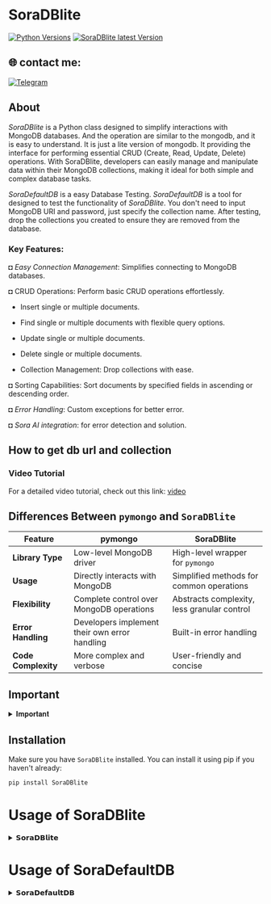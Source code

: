 # SoraDBlite

[![Python Versions](https://img.shields.io/pypi/pyversions/pymongo)](https://pypi.org/project/pymongo)  [![SoraDBlite latest Version](https://img.shields.io/pypi/v/SoraDBlite)](https://pypi.org/project/SoraDBlite)


## 🌐 contact me:

[![Telegram](https://img.shields.io/badge/Telegram-blue?logo=telegram)](https://t.me/MrTG_Coder)

## About

*SoraDBlite* is a Python class designed to simplify interactions with MongoDB databases. And the operation are similar to the mongodb, and it is easy to understand. It is just a lite version of mongodb. It providing the interface for performing essential CRUD (Create, Read, Update, Delete) operations. With SoraDBlite, developers can easily manage and manipulate data within their MongoDB collections, making it ideal for both simple and complex database tasks.

*SoraDefaultDB* is a easy Database Testing. *SoraDefaultDB* is a tool for designed to test the functionality of *SoraDBlite*. You don't need to input MongoDB URI and password, just specify the collection name. After testing, drop the collections you created to ensure they are removed from the database.

### Key Features:
◘ *Easy Connection Management*: Simplifies connecting to MongoDB databases.

◘ CRUD Operations: Perform basic CRUD operations effortlessly.

* Insert single or multiple documents.

* Find single or multiple documents with flexible query options.

* Update single or multiple documents.

* Delete single or multiple documents.

* Collection Management: Drop collections with ease.

◘ Sorting Capabilities: Sort documents by specified fields in ascending or descending order.

◘ *Error Handling*: Custom exceptions for better error.

◘ *Sora AI integration*: for error detection and solution.


## How to get db url and collection

### Video Tutorial
For a detailed video tutorial, check out this link: [video](https://youtu.be/mD9veNL7KoE?si=nTb5GbfDINNy5TCQ)

## Differences Between `pymongo` and `SoraDBlite`

| Feature            | pymongo                                           | SoraDBlite                                       |
|--------------------|---------------------------------------------------|----------------------------------------------|
| **Library Type**   | Low-level MongoDB driver                          | High-level wrapper for `pymongo`             |
| **Usage**          | Directly interacts with MongoDB                   | Simplified methods for common operations     |
| **Flexibility**    | Complete control over MongoDB operations          | Abstracts complexity, less granular control  |
| **Error Handling** | Developers implement their own error handling     | Built-in error handling                      |
| **Code Complexity**| More complex and verbose                          | User-friendly and concise                    |


## Important 
<details>
<summary>𝐈𝐦𝐩𝐨𝐫𝐭𝐚𝐧𝐭</summary>
Use SoraDefaultDB to quickly test the database setup with just a collection name.
Use SoraDBlite for your main project, Don't use the SoraDefaultDB in your main project.

If you create a collection using SoraDefaultDB, remember to drop it after testing to avoid unnecessary data accumulation. Verify that the collection has been removed by checking the database.

```python
import SoraDefaultDB
from SoraDefaultDB import SoraDBLiteError, SoraDefaultDB, is_collection_available

db_collection = "your_db_collection_name"

db = SoraDefaultDB()

db.connect(db_collection)
# your code
db.drop_collection("your_db_collection_name")

is_collection_available(db_collection) # Pass the db_collection_name only

```
</details>


## Installation

Make sure you have `SoraDBlite` installed. You can install it using pip if you haven't already:

```sh
pip install SoraDBlite
```
# Usage of SoraDBlite
<details>
<summary>𝗦𝗼𝗿𝗮𝗗𝗕𝗹𝗶𝘁𝗲</summary>

## Importing the Library

```python
import SoraDBlite
from SoraDBlite import SoraDBlite, SoraDBLiteError, is_collection_available 
```

## Checking the collection name is available or not

```python
import SoraDBlite
from SoraDBlite import SoraDBlite, SoraDBLiteError, is_collection_available
db_url = "your_mongodb_url"
db_password = "your_db_password"
db_collection = "your_db_collection_name"

is_collection_available(db_url, db_password, db_collection) # Pass the db_url, db_pass, db_collection_name

```

## Importing the Exception class

```python
import SoraDBlite
from SoraDBlite import SoraDBlite, SoraDBLiteError

db_url = "your_mongodb_url"
db_password = "your_db_password"
db_collection = "your_db_collection_name"

db = SoraDBlite()

try:
   db.connect(db_url, db_password, db_collection)
except SoraDBLiteError as e:
   print(e)
```

## Importing the Exception Class and Using sora_ai()

Sora_ai() will given how to solve the error/ give the solution.

```python
import SoraDBlite
from SoraDBlite import SoraDBlite, SoraDBLiteError

db_url = "your_mongodb_url"
db_password = "your_db_password"
db_collection = "your_db_collection_name"

db = SoraDBlite()

try:
   db.connect(db_url, db_password, db_collection)
except SoraDBLiteError as e:
   print(e)
   db.sora_ai(e) # Pass the error message to sora_ai() for a solution
```

## Connecting to the Database

To connect to your MongoDB database, use the `connect` method:

```python
import SoraDBlite
from SoraDBlite import SoraDBlite, SoraDBLiteError

db_url = "your_mongodb_url"
db_password = "your_db_password"
db_collection = "your_db_collection_name"

db = SoraDBlite()
db.connect(db_url, db_password, db_collection)
```

## Inserting Documents

Insert a single document:

```python
import SoraDBlite
from SoraDBlite import SoraDBlite, SoraDBLiteError

db_url = "your_mongodb_url"
db_password = "your_db_password"
db_collection = "your_db_collection_name"

db = SoraDBlite()
db.connect(db_url, db_password, db_collection)

document = {"name": "Alice", "age": 30, "city": "New York"}
inserted_id = db.insert_one(document)
print("Inserted document with ID:", inserted_id)
```

Insert multiple documents:

```python
import SoraDBlite
from SoraDBlite import SoraDBlite, SoraDBLiteError

db_url = "your_mongodb_url"
db_password = "your_db_password"
db_collection = "your_db_collection_name"

db = SoraDBlite()
db.connect(db_url, db_password, db_collection)

documents = [
    {"name": "Alice", "age": 30, "city": "New York"},
    {"name": "Bob", "age": 25, "city": "Los Angeles"},
    {"name": "Charlie", "age": 35, "city": "Chicago"}
]
inserted_ids = db.insert_many(documents)
print("Inserted document IDs:", inserted_ids)
```

## Finding Documents

Find a single document:

```python
import SoraDBlite
from SoraDBlite import SoraDBlite, SoraDBLiteError

db_url = "your_mongodb_url"
db_password = "your_db_password"
db_collection = "your_db_collection_name"

db = SoraDBlite()
db.connect(db_url, db_password, db_collection)

query = {"name": "Alice"}
result = db.find_one(query)
print("Found document:", result)
```

Find multiple documents:

```python
import SoraDBlite
from SoraDBlite import SoraDBlite, SoraDBLiteError

db_url = "your_mongodb_url"
db_password = "your_db_password"
db_collection = "your_db_collection_name"

db = SoraDBlite()
db.connect(db_url, db_password, db_collection)

query = {"age": {"$gt": 25}}
results = db.find_many(query)
print("Found documents:", results)
```

## Updating Documents

Update a single document:

```python
import SoraDBlite
from SoraDBlite import SoraDBlite, SoraDBLiteError

db_url = "your_mongodb_url"
db_password = "your_db_password"
db_collection = "your_db_collection_name"

db = SoraDBlite()
db.connect(db_url, db_password, db_collection)

filter = {"name": "Alice"}
update = {"$set": {"city": "Los Angeles"}}
updated_count = db.update_one(filter, update)
print("Updated documents:", updated_count)
```

Update multiple documents:

```python
import SoraDBlite
from SoraDBlite import SoraDBlite, SoraDBLiteError

db_url = "your_mongodb_url"
db_password = "your_db_password"
db_collection = "your_db_collection_name"

db = SoraDBlite()
db.connect(db_url, db_password, db_collection)

filter = {"city": "New York"}
update = {"$set": {"city": "New York City"}}
updated_count = db.update_many(filter, update)
print("Updated documents:", updated_count)
```

## Deleting Documents

Delete a single document:

```python
import SoraDBlite
from SoraDBlite import SoraDBlite, SoraDBLiteError

db_url = "your_mongodb_url"
db_password = "your_db_password"
db_collection = "your_db_collection_name"

db = SoraDBlite()
db.connect(db_url, db_password, db_collection)

filter = {"name": "Alice"}
deleted_count = db.delete_one(filter)
print("Deleted documents:", deleted_count)
```

Delete multiple documents:

```python
import SoraDBlite
from SoraDBlite import SoraDBlite, SoraDBLiteError

db_url = "your_mongodb_url"
db_password = "your_db_password"
db_collection = "your_db_collection_name"

db = SoraDBlite()
db.connect(db_url, db_password, db_collection)

filter = {"age": {"$lt": 25}}
deleted_count = db.delete_many(filter)
print("Deleted documents:", deleted_count)
```

## Sorting Documents

Sort documents by a field in ascending order:

```python
import SoraDBlite
from SoraDBlite import SoraDBlite, SoraDBLiteError

db_url = "your_mongodb_url"
db_password = "your_db_password"
db_collection = "your_db_collection_name"

db = SoraDBlite()
db.connect(db_url, db_password, db_collection)

results = db.sort_by("age", True)
print("Sorted by age (ascending):", results)
```

Sort documents by a field in descending order:

```python
import SoraDBlite
from SoraDBlite import SoraDBlite, SoraDBLiteError

db_url = "your_mongodb_url"
db_password = "your_db_password"
db_collection = "your_db_collection_name"

db = SoraDBlite()
db.connect(db_url, db_password, db_collection)

results = db.sort_by("name", False)
print("Sorted by name (descending):", results)
```

## Dropping a Collection

To drop a collection, use the drop_collection method:

```python
import SoraDBlite
from SoraDBlite import SoraDBlite, SoraDBLiteError, is_collection_available

db_url = "your_mongodb_url"
db_password = "your_db_password"
db_collection = "your_db_collection_name"

db = SoraDBlite()
db.connect(db_url, db_password, db_collection)

db.drop_collection("your_db_collection_name")

is_collection_available(db_url, db_password, db_collection) # Pass the db_url, db_pass, db_collection_name

```

## counting the documents

Get the count of the documents:

```python
import SoraDBlite
from SoraDBlite import SoraDBlite, SoraDBLiteError

db_url = "your_mongodb_url"
db_password = "your_db_password"
db_collection = "your_db_collection_name"

db = SoraDBlite()
db.connect(db_url, db_password, db_collection)

count = db.count({"name":"Alice"})
print(count)
```

##  Fetch all values 

Fetch all values for a specific key name:

```python
import SoraDBlite
from SoraDBlite import SoraDBlite, SoraDBLiteError

db_url = "your_mongodb_url"
db_password = "your_db_password"
db_collection = "your_db_collection_name"

db = SoraDBlite()
db.connect(db_url, db_password, db_collection)

d=db.fetch_values_by_key("name")
print(d)
```

##  Get the version

Get the version of pymongo and soradb:

```python
import SoraDBlite
from SoraDBlite import SoraDBlite, SoraDBLiteError

db_url = "your_mongodb_url"
db_password = "your_db_password"
db_collection = "your_db_collection_name"

db = SoraDBlite()
db.connect(db_url, db_password, db_collection)

db.version()
```

## Example Code
```python
import SoraDBlite
from SoraDBlite import SoraDBlite, SoraDBLiteError

db_url = "your_mongodb_url"
db_password = "your_db_password"
db_collection = "your_db_collection_name"

db = SoraDBlite()
db.connect(db_url, db_password, db_collection)

# Insert a document
document = {"name": "Alice", "age": 30, "city": "New York"}
inserted_id = db.insert_one(document)
print("Inserted document with ID:", inserted_id)

# Find a document
query = {"name": "Alice"}
result = db.find_one(query)
print("Found document:", result)

# Find multiple documents
query = {"age": {"$gt": 25}}
results = db.find_many(query)
print("Found documents:", results)

# Update a document
filter = {"name": "Alice"}
update = {"$set": {"city": "Los Angeles"}}
updated_count = db.update_one(filter, update)
print("Updated documents:", updated_count)

# Delete a document
filter = {"name": "Alice"}
deleted_count = db.delete_one(filter)
print("Deleted documents:", deleted_count)

# Insert multiple documents
documents = [
    {"name": "Alice", "age": 30, "city": "New York"},
    {"name": "Bob", "age": 25, "city": "Los Angeles"},
    {"name": "Charlie", "age": 35, "city": "Chicago"}
]
inserted_ids = db.insert_many(documents)
print("Inserted document IDs:", inserted_ids)

# Find multiple documents
query = {"age": {"$gt": 25}}
results = db.find_many(query)
print("Found documents:", results)

# Update multiple documents
filter = {"city": "New York"}
update = {"$set": {"city": "New York City"}}
updated_count = db.update_many(filter, update)
print("Updated documents:", updated_count)

# Delete multiple documents
filter = {"age": {"$lt": 25}}
deleted_count = db.delete_many(filter)
print("Deleted documents:", deleted_count)

# Sort documents by age
results = db.sort_by("age", True)
print("Sorted by age (ascending):", results)

# Sort documents by name
results = db.sort_by("name", False)
print("Sorted by name (descending):", results)

# Count the documents
count = db.count({"name":"Alice"})
print(count)

# Fetch all values for a specific key
d = db.fetch_values_by_key("name")
print(d)

#Get the version of pymongo and soradb
db.version()

# Drop a collection
db.drop_collection(db_collection)

# Check the collection is dropped or not
is_collection_available(db_url, db_password, db_collection) # Pass the db_url, db_pass, db_collection_name

```
</details>


# Usage of SoraDefaultDB
<details>
<summary>𝗦𝗼𝗿𝗮𝗗𝗲𝗳𝗮𝘂𝗹𝘁𝗗𝗕</summary>

## Importing the Library

```python
import SoraDefaultDB
from SoraDefaultDB import SoraDefaultDB, SoraDBLiteError, is_collection_available
```

## Checking the collection name

```python
import SoraDefaultDB
from SoraDefaultDB import SoraDefaultDB, SoraDBLiteError, is_collection_available

db_collection = "your_db_collection_name"

is_collection_available(db_collection) # Pass the db_collection_name only 

```

## Importing the Exception class

```python
import SoraDefaultDB
from SoraDefaultDB import SoraDefaultDB, SoraDBLiteError

db_collection = "your_db_collection_name"

db = SoraDefaultDB()

try:
   db.connect(db_collection)
except SoraDBLiteError as e:
   print(e)
```

## Importing the Exception Class and Using sora_ai()

Sora_ai() will given how to solve the error/ give the solution.

```python
import SoraDefaultDB
from SoraDefaultDB import SoraDefaultDB, SoraDBLiteError

db_collection = "your_db_collection_name"

db = SoraDefaultDB()

try:
   db.connect(db_collection)
except SoraDBLiteError as e:
   print(e)
   db.sora_ai(e) # Pass the error message to sora_ai() for a solution
```

## Connecting to the Database

To connect to your MongoDB database, use the `connect` method:

```python
import SoraDefaultDB
from SoraDefaultDB import SoraDefaultDB, SoraDBLiteError

db_collection = "your_db_collection_name"

db = SoraDefaultDB()

db.connect(db_collection)
```

## Inserting Documents

Insert a single document:

```python
import SoraDefaultDB
from SoraDefaultDB import SoraDefaultDB, SoraDBLiteError

db_collection = "your_db_collection_name"

db = SoraDefaultDB()

db.connect(db_collection)

document = {"name": "Alice", "age": 30, "city": "New York"}
inserted_id = db.insert_one(document)
print("Inserted document with ID:", inserted_id)
```

Insert multiple documents:

```python
import SoraDefaultDB
from SoraDefaultDB import SoraDefaultDB, SoraDBLiteError

db_collection = "your_db_collection_name"

db = SoraDefaultDB()

db.connect(db_collection)

documents = [
    {"name": "Alice", "age": 30, "city": "New York"},
    {"name": "Bob", "age": 25, "city": "Los Angeles"},
    {"name": "Charlie", "age": 35, "city": "Chicago"}
]
inserted_ids = db.insert_many(documents)
print("Inserted document IDs:", inserted_ids)
```

## Finding Documents

Find a single document:

```python
import SoraDefaultDB
from SoraDefaultDB import SoraDefaultDB, SoraDBLiteError

db_collection = "your_db_collection_name"

db = SoraDefaultDB()

db.connect(db_collection)

query = {"name": "Alice"}
result = db.find_one(query)
print("Found document:", result)
```

Find multiple documents:

```python
import SoraDefaultDB
from SoraDefaultDB import SoraDefaultDB, SoraDBLiteError

db_collection = "your_db_collection_name"

db = SoraDefaultDB()

db.connect(db_collection)

query = {"age": {"$gt": 25}}
results = db.find_many(query)
print("Found documents:", results)
```

## Updating Documents

Update a single document:

```python
import SoraDefaultDB
from SoraDefaultDB import SoraDefaultDB, SoraDBLiteError

db_collection = "your_db_collection_name"

db = SoraDefaultDB()

db.connect(db_collection)

filter = {"name": "Alice"}
update = {"$set": {"city": "Los Angeles"}}
updated_count = db.update_one(filter, update)
print("Updated documents:", updated_count)
```

Update multiple documents:

```python
import SoraDefaultDB
from SoraDefaultDB import SoraDefaultDB, SoraDBLiteError

db_collection = "your_db_collection_name"

db = SoraDefaultDB()

db.connect(db_collection)
filter = {"city": "New York"}
update = {"$set": {"city": "New York City"}}
updated_count = db.update_many(filter, update)
print("Updated documents:", updated_count)
```

## Deleting Documents

Delete a single document:

```python
import SoraDefaultDB
from SoraDefaultDB import SoraDefaultDB, SoraDBLiteError, SoraDBLiteError

db_collection = "your_db_collection_name"

db = SoraDefaultDB()

db.connect(db_collection)
filter = {"name": "Alice"}
deleted_count = db.delete_one(filter)
print("Deleted documents:", deleted_count)
```

Delete multiple documents:

```python
import SoraDefaultDB
from SoraDefaultDB import SoraDefaultDB, SoraDBLiteError, SoraDBLiteError

db_collection = "your_db_collection_name"

db = SoraDefaultDB()

db.connect(db_collection)

filter = {"age": {"$lt": 25}}
deleted_count = db.delete_many(filter)
print("Deleted documents:", deleted_count)
```

## Sorting Documents

Sort documents by a field in ascending order:

```python
import SoraDefaultDB
from SoraDefaultDB import SoraDefaultDB, SoraDBLiteError, SoraDBLiteError

db_collection = "your_db_collection_name"

db = SoraDefaultDB()

db.connect(db_collection)
results = db.sort_by("age", True)
print("Sorted by age (ascending):", results)
```

Sort documents by a field in descending order:

```python
import SoraDefaultDB
from SoraDefaultDB import SoraDefaultDB, SoraDBLiteError, SoraDBLiteError

db_collection = "your_db_collection_name"

db = SoraDefaultDB()

db.connect(db_collection)

results = db.sort_by("name", False)
print("Sorted by name (descending):", results)
```

## Dropping a Collection

To drop a collection, use the drop_collection method:

```python
import SoraDefaultDB
from SoraDefaultDB import SoraDefaultDB, SoraDBLiteError, is_collection_available

db_collection = "your_db_collection_name"

db = SoraDefaultDB()

db.connect(db_collection)

db.drop_collection("your_db_collection_name")

is_collection_available(db_collection) # Pass the db_collection_name only

```

## counting the documents

Get the count of the documents:

```python
import SoraDefaultDB
from SoraDefaultDB import SoraDefaultDB, SoraDBLiteError

db_collection = "your_db_collection_name"

db = SoraDefaultDB()

db.connect(db_collection)

count = db.count({"name":"Alice"})
print(count)
```

##  Fetch all values 

Fetch all values for a specific key name:

```python
import SoraDefaultDB
from SoraDefaultDB import SoraDefaultDB, SoraDBLiteError

db_collection = "your_db_collection_name"

db = SoraDefaultDB()

db.connect(db_collection)

d=db.fetch_values_by_key("name")
print(d)
```

##  Get the version

Get the version of pymongo and soradb:

```python
import SoraDefaultDB
from SoraDefaultDB import SoraDefaultDB, SoraDBLiteError

db_collection = "your_db_collection_name"

db = SoraDefaultDB()

db.connect(db_collection)

db.version()
```

## Example Code
```python
import SoraDefaultDB
from SoraDefaultDB import SoraDefaultDB, SoraDBLiteError, is_collection_available

db_collection = "your_db_collection_name"

db = SoraDefaultDB()

db.connect(db_collection)

# Insert a document
document = {"name": "Alice", "age": 30, "city": "New York"}
inserted_id = db.insert_one(document)
print("Inserted document with ID:", inserted_id)

# Find a document
query = {"name": "Alice"}
result = db.find_one(query)
print("Found document:", result)

# Find multiple documents
query = {"age": {"$gt": 25}}
results = db.find_many(query)
print("Found documents:", results)

# Update a document
filter = {"name": "Alice"}
update = {"$set": {"city": "Los Angeles"}}
updated_count = db.update_one(filter, update)
print("Updated documents:", updated_count)

# Delete a document
filter = {"name": "Alice"}
deleted_count = db.delete_one(filter)
print("Deleted documents:", deleted_count)

# Insert multiple documents
documents = [
    {"name": "Alice", "age": 30, "city": "New York"},
    {"name": "Bob", "age": 25, "city": "Los Angeles"},
    {"name": "Charlie", "age": 35, "city": "Chicago"}
]
inserted_ids = db.insert_many(documents)
print("Inserted document IDs:", inserted_ids)

# Find multiple documents
query = {"age": {"$gt": 25}}
results = db.find_many(query)
print("Found documents:", results)

# Update multiple documents
filter = {"city": "New York"}
update = {"$set": {"city": "New York City"}}
updated_count = db.update_many(filter, update)
print("Updated documents:", updated_count)

# Delete multiple documents
filter = {"age": {"$lt": 25}}
deleted_count = db.delete_many(filter)
print("Deleted documents:", deleted_count)

# Sort documents by age
results = db.sort_by("age", True)
print("Sorted by age (ascending):", results)

# Sort documents by name
results = db.sort_by("name", False)
print("Sorted by name (descending):", results)

# Count the documents
count = db.count({"name":"Alice"})
print(count)

# Fetch all values for a specific key
d = db.fetch_values_by_key("name")
print(d)

#Get the version of pymongo and soradb
db.version()

# Drop a collection
db.drop_collection(db_collection)

# Check the collection is dropped or not
is_collection_available(db_collection)

```

</details>
